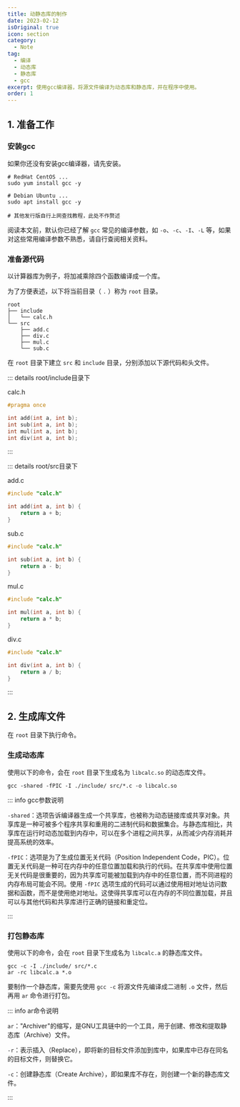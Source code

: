 ```yaml
---
title: 动静态库的制作
date: 2023-02-12
isOriginal: true
icon: section
category:
  - Note
tag:
  - 编译
  - 动态库
  - 静态库
  - gcc
excerpt: 使用gcc编译器，将源文件编译为动态库和静态库，并在程序中使用。
order: 1
---
```


## 1. 准备工作

### 安装gcc

如果你还没有安装gcc编译器，请先安装。

~~~bash:no-line-numbers
# RedHat CentOS ...
sudo yum install gcc -y

# Debian Ubuntu ...
sudo apt install gcc -y

# 其他发行版自行上网查找教程，此处不作赘述
~~~

阅读本文前，默认你已经了解 `gcc` 常见的编译参数，如 `-o`、`-c`、`-I`、`-L` 等，如果对这些常用编译参数不熟悉，请自行查阅相关资料。

### 准备源代码

以计算器库为例子，将加减乘除四个函数编译成一个库。

为了方便表述，以下将当前目录（ `.` ）称为 `root` 目录。

~~~text:no-line-numbers
root
├── include
│   └── calc.h
└── src
    ├── add.c
    ├── div.c
    ├── mul.c
    └── sub.c
~~~

在 `root` 目录下建立 `src` 和 `include` 目录，分别添加以下源代码和头文件。

::: details root/include目录下

calc.h

~~~c
#pragma once

int add(int a, int b);
int sub(int a, int b);
int mul(int a, int b);
int div(int a, int b);
~~~

:::

::: details root/src目录下

add.c

~~~c
#include "calc.h"

int add(int a, int b) {
    return a + b;
}
~~~

sub.c

~~~c
#include "calc.h"

int sub(int a, int b) {
    return a - b;
}
~~~

mul.c

~~~c
#include "calc.h"

int mul(int a, int b) {
    return a * b;
}
~~~

div.c

~~~c
#include "calc.h"

int div(int a, int b) {
    return a / b;
}
~~~

:::

## 2. 生成库文件

在 `root` 目录下执行命令。

### 生成动态库

使用以下的命令，会在 `root` 目录下生成名为 `libcalc.so` 的动态库文件。

~~~bash:no-line-numbers
gcc -shared -fPIC -I ./include/ src/*.c -o libcalc.so
~~~

::: info gcc参数说明

`-shared`：选项告诉编译器生成一个共享库，也被称为动态链接库或共享对象。共享库是一种可被多个程序共享和重用的二进制代码和数据集合。与静态库相比，共享库在运行时动态加载到内存中，可以在多个进程之间共享，从而减少内存消耗并提高系统的效率。

`-fPIC`：选项是为了生成位置无关代码（Position Independent Code，PIC）。位置无关代码是一种可在内存中的任意位置加载和执行的代码。在共享库中使用位置无关代码是很重要的，因为共享库可能被加载到内存中的任意位置，而不同进程的内存布局可能会不同。使用 `-fPIC` 选项生成的代码可以通过使用相对地址访问数据和函数，而不是使用绝对地址。这使得共享库可以在内存的不同位置加载，并且可以与其他代码和共享库进行正确的链接和重定位。

:::

### 打包静态库

使用以下的命令，会在 `root` 目录下生成名为 `libcalc.a` 的静态库文件。

~~~bash:no-line-numbers
gcc -c -I ./include/ src/*.c
ar -rc libcalc.a *.o
~~~

要制作一个静态库，需要先使用 `gcc -c` 将源文件先编译成二进制 `.o` 文件，然后再用 `ar` 命令进行打包。

::: info ar命令说明

`ar`："Archiver"的缩写，是GNU工具链中的一个工具，用于创建、修改和提取静态库（Archive）文件。

`-r`：表示插入（Replace），即将新的目标文件添加到库中，如果库中已存在同名的目标文件，则替换它。

`-c`：创建静态库（Create Archive），即如果库不存在，则创建一个新的静态库文件。

:::
